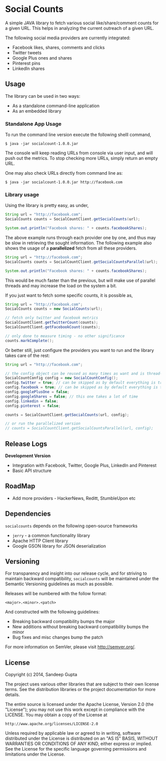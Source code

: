 Social Counts
=============

A simple JAVA library to fetch various social like/share/comment counts for a given URL. This
helps in analyzing the current outreach of a given URL.

The following social media providers are currently integrated:

* Facebook likes, shares, comments and clicks
* Twitter tweets
* Google Plus ones and shares
* Pinterest pins
* LinkedIn shares

Usage
-----
The library can be used in two ways:

* As a standalone command-line application
* As an embedded library

### Standalone App Usage

To run the command line version execute the following shelll command,

```
$ java -jar socialcount-1.0.0.jar
```

The console will keep reading URLs from console via user input, and will push out the metrics. To
stop checking more URLs, simply return an empty URL.

One may also check URLs directly from command line as:

```
$ java -jar socialcount-1.0.0.jar http://facebook.com
```

### Library usage

Using the library is pretty easy, as under,

```java
String url = "http://facebook.com";
SocialCounts counts = SocialCountClient.getSocialCounts(url);

System.out.println("Facebook shares: " + counts.facebookShares);
```

The above example runs through each provider one by one, and thus may be slow in retrieving the 
sought information. The following example also shows the usage of a **parallelized** fetch from
all these providers.

```java
String url = "http://facebook.com";
SocialCounts counts = SocialCountClient.getSocialCountsParallel(url);

System.out.println("Facebook shares: " + counts.facebookShares);
```

This would be much faster than the previous, but will make use of parallel threads and may increase
the load on the system a bit.

If you just want to fetch some specific counts, it is possible as,

```java
String url = "http://facebook.com";
SocialCounts counts = new SocialCounts(url);

// fetch only twitter and facebook metrics
SocialCountClient.getTwitterCount(counts);
SocialCountClient.getFacebookCount(counts);

// only done to measure timing - no other significance
counts.markComplete();
```

Or better still, just configure the providers you want to run and the library takes care of the rest:

```java
String url = "http://facebook.com";

// the config object can be reused as many times as want and is thread-safe
SocialCountConfig config = new SocialCountConfig();
config.twitter = true; // can be skipped as by default everything is true
config.facebook = true; // can be skipped as by default everything is true
config.googlePlusOne = false;
config.googleShares = false; // this one takes a lot of time
config.linkedin = false;
config.pinterest = false;

counts = SocialCountClient.getSocialCounts(url, config);

// or run the parallelized version
// counts = SocialCountClient.getSocialCountsParallel(url, config);
```

Release Logs
------------

**Development Version**

* Integration with Facebook, Twitter, Google Plus, LinkedIn and Pinterest
* Basic API structure

RoadMap
-------

* Add more providers - HackerNews, Reditt, StumbleUpon etc

Dependencies
------------
`socialcounts` depends on the following open-source frameworks

* `jerry` - a common functionality library
* Apache HTTP Client library
* Google GSON library for JSON deserialization

Versioning
----------

For transparency and insight into our release cycle, and for striving to maintain backward compatibility, 
`socialcounts` will be maintained under the Semantic Versioning guidelines as much as possible.

Releases will be numbered with the follow format:

`<major>.<minor>.<patch>`

And constructed with the following guidelines:

* Breaking backward compatibility bumps the major
* New additions without breaking backward compatibility bumps the minor
* Bug fixes and misc changes bump the patch

For more information on SemVer, please visit http://semver.org/.

License
-------

Copyright (c) 2014, Sandeep Gupta

The project uses various other libraries that are subject to their
own license terms. See the distribution libraries or the project
documentation for more details.

The entire source is licensed under the Apache License, Version 2.0 
(the "License"); you may not use this work except in compliance with
the LICENSE. You may obtain a copy of the License at

	http://www.apache.org/licenses/LICENSE-2.0

Unless required by applicable law or agreed to in writing, software
distributed under the License is distributed on an "AS IS" BASIS,
WITHOUT WARRANTIES OR CONDITIONS OF ANY KIND, either express or implied.
See the License for the specific language governing permissions and
limitations under the License.

